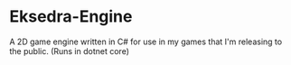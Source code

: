 # Eksedra-Engine
A 2D game engine written in C# for use in my games that I'm releasing to the public. (Runs in dotnet core)
